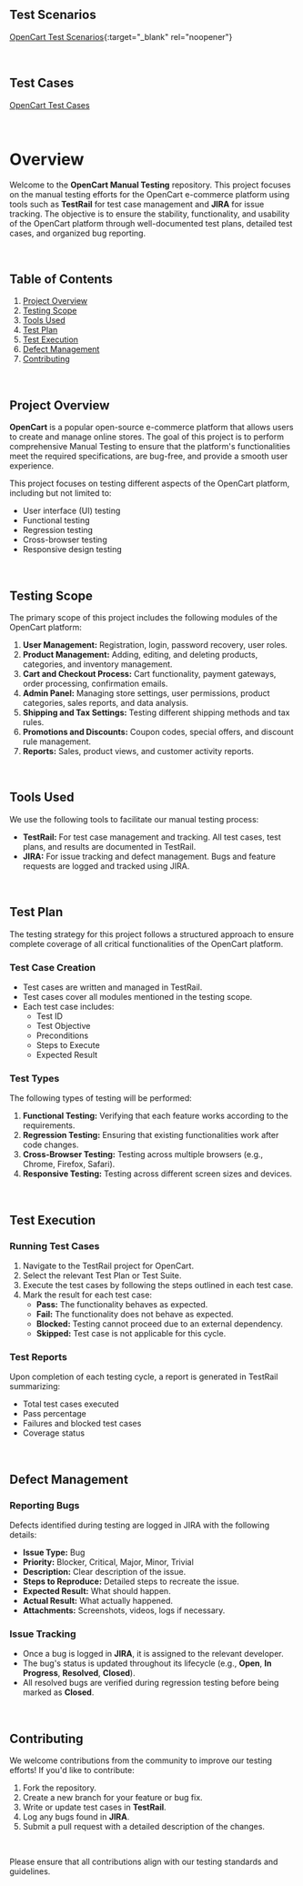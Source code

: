 ## Test Scenarios
[OpenCart Test Scenarios](https://trello.com/b/I4bojpTk/opencart-test-scenarios){:target="_blank" rel="noopener"}

<br>

## Test Cases
[OpenCart Test Cases](https://clabordec.testrail.io/index.php?/suites/overview/5)

<br>


# Overview

Welcome to the <b>OpenCart Manual Testing</b> repository. This project focuses on the manual testing efforts for the OpenCart e-commerce platform using tools such as <b>TestRail</b> for test case management and <b>JIRA</b> for issue tracking. The objective is to ensure the stability, functionality, and usability of the OpenCart platform through well-documented test plans, detailed test cases, and organized bug reporting.

<br>

## Table of Contents
1. [Project Overview](#project-overview)
2. [Testing Scope](#testing-scope)
3. [Tools Used](#tools-used)
4. [Test Plan](#test-plan)
5. [Test Execution](#test-execution)
6. [Defect Management](#defect-management)
7. [Contributing](#contributing)


<br> 


## Project Overview
<b>OpenCart</b> is a popular open-source e-commerce platform that allows users to create and manage online stores. The goal of this project is to perform comprehensive Manual Testing to ensure that the platform's functionalities meet the required specifications, are bug-free, and provide a smooth user experience.

This project focuses on testing different aspects of the OpenCart platform, including but not limited to:

- User interface (UI) testing
- Functional testing
- Regression testing
- Cross-browser testing
- Responsive design testing

<br>

## Testing Scope
The primary scope of this project includes the following modules of the OpenCart platform:

1. <b>User Management:</b> Registration, login, password recovery, user roles.
2. <b>Product Management:</b> Adding, editing, and deleting products, categories, and inventory management.
3. <b>Cart and Checkout Process:</b> Cart functionality, payment gateways, order processing, confirmation emails.
4. <b>Admin Panel:</b> Managing store settings, user permissions, product categories, sales reports, and data analysis.
5. <b>Shipping and Tax Settings:</b> Testing different shipping methods and tax rules.
6. <b>Promotions and Discounts:</b> Coupon codes, special offers, and discount rule management.
7. <b>Reports:</b> Sales, product views, and customer activity reports.


<br>


## Tools Used
We use the following tools to facilitate our manual testing process:

- <b>TestRail:</b> For test case management and tracking. All test cases, test plans, and results are documented in TestRail.
- <b>JIRA:</b> For issue tracking and defect management. Bugs and feature requests are logged and tracked using JIRA.


<br>


## Test Plan
The testing strategy for this project follows a structured approach to ensure complete coverage of all critical functionalities of the OpenCart platform.


### Test Case Creation
- Test cases are written and managed in TestRail.
- Test cases cover all modules mentioned in the testing scope.
- Each test case includes:
  - Test ID
  - Test Objective
  - Preconditions
  - Steps to Execute
  - Expected Result

### Test Types
The following types of testing will be performed:

1. <b>Functional Testing:</b> Verifying that each feature works according to the requirements.
2. <b>Regression Testing:</b> Ensuring that existing functionalities work after code changes.
3. <b>Cross-Browser Testing:</b> Testing across multiple browsers (e.g., Chrome, Firefox, Safari).
4. <b>Responsive Testing:</b> Testing across different screen sizes and devices.


<br>


## Test Execution
### Running Test Cases
1. Navigate to the TestRail project for OpenCart.
2. Select the relevant Test Plan or Test Suite.
3. Execute the test cases by following the steps outlined in each test case.
4. Mark the result for each test case:
    - <b>Pass:</b> The functionality behaves as expected.
    - <b>Fail:</b> The functionality does not behave as expected.
    - <b>Blocked:</b> Testing cannot proceed due to an external dependency.
    - <b>Skipped:</b> Test case is not applicable for this cycle.

### Test Reports
Upon completion of each testing cycle, a report is generated in TestRail summarizing:

- Total test cases executed
- Pass percentage
- Failures and blocked test cases
- Coverage status


<br>


## Defect Management

### Reporting Bugs
Defects identified during testing are logged in JIRA with the following details:

- <b>Issue Type:</b> Bug
- <b>Priority:</b> Blocker, Critical, Major, Minor, Trivial
- <b>Description:</b> Clear description of the issue.
- <b>Steps to Reproduce:</b> Detailed steps to recreate the issue.
- <b>Expected Result:</b> What should happen.
- <b>Actual Result:</b> What actually happened.
- <b>Attachments:</b> Screenshots, videos, logs if necessary.

### Issue Tracking
- Once a bug is logged in <b>JIRA</b>, it is assigned to the relevant developer.
- The bug's status is updated throughout its lifecycle (e.g., <b>Open</b>, <b>In Progress</b>, <b>Resolved</b>, <b>Closed</b>).
- All resolved bugs are verified during regression testing before being marked as <b>Closed</b>.


<br>


## Contributing
We welcome contributions from the community to improve our testing efforts! If you'd like to contribute:

1. Fork the repository.
2. Create a new branch for your feature or bug fix.
3. Write or update test cases in <b>TestRail</b>.
4. Log any bugs found in <b>JIRA</b>.
5. Submit a pull request with a detailed description of the changes.

<br>

Please ensure that all contributions align with our testing standards and guidelines.
